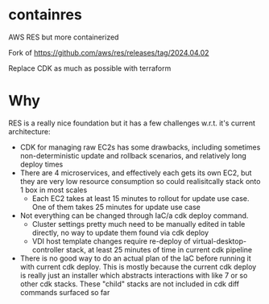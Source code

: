 # containres
AWS RES but more containerized

Fork of https://github.com/aws/res/releases/tag/2024.04.02

Replace CDK as much as possible with terraform

# Why

RES is a really nice foundation but it has a few challenges w.r.t. it's current architecture:
- CDK for managing raw EC2s has some drawbacks, including sometimes non-deterministic update and rollback scenarios, and relatively long deploy times
- There are 4 microservices, and effectively each gets its own EC2, but they are very low resource consumption so could realisitcally stack onto 1 box in most scales
  - Each EC2 takes at least 15 minutes to rollout for update use case. One of them takes 25 minutes for update use case
- Not everything can be changed through IaC/a cdk deploy command.
  - Cluster settings pretty much need to be manually edited in table directly, no way to update them found via cdk deploy
  - VDI host template changes require re-deploy of virtual-desktop-controller stack, at least 25 minutes of time in current cdk pipeline
- There is no good way to do an actual plan of the IaC before running it with current cdk deploy.  This is mostly because the current cdk deploy is really just an installer which abstracts interactions with like 7 or so other cdk stacks.  These "child" stacks are not included in cdk diff commands surfaced so far